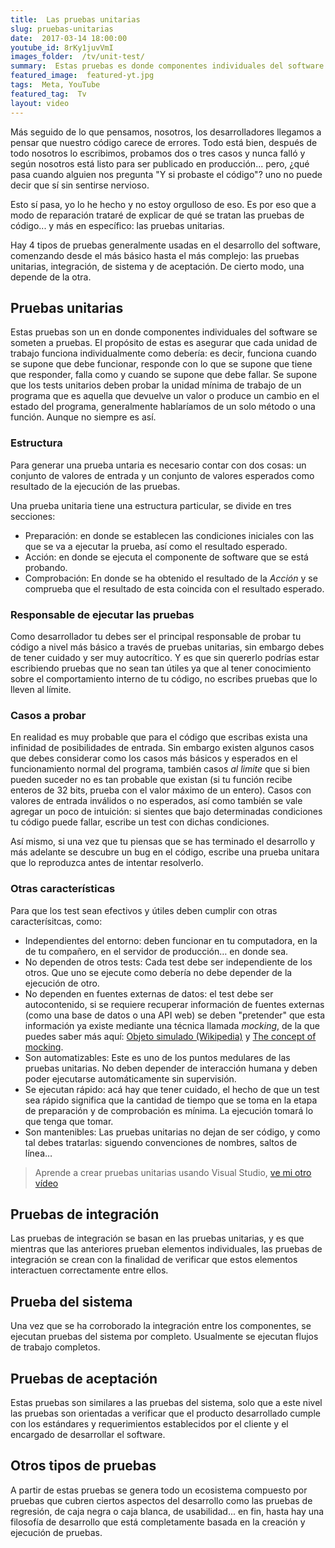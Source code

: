 ```yaml
---
title:  Las pruebas unitarias
slug: pruebas-unitarias
date:  2017-03-14 18:00:00
youtube_id: 8rKy1juvVmI
images_folder:  /tv/unit-test/
summary:  Estas pruebas es donde componentes individuales del software se someten a pruebas. El propósito de estas es asegurar que cada unidad de trabajo funciona individualmente como debería. Es decir, funciona cuando se supone que debe funcionar, responde con lo que se supone que tiene que responder, falla como y cuando se supone que debe fallar.
featured_image:  featured-yt.jpg
tags:  Meta, YouTube
featured_tag:  Tv
layout: video
---
```


Más seguido de lo que pensamos, nosotros, los desarrolladores llegamos a pensar que nuestro código carece de errores. Todo está bien, después de todo nosotros lo escribimos, probamos dos o tres casos y nunca falló y según nosotros está listo para ser publicado en producción... pero, ¿qué pasa cuando alguien nos pregunta "Y si probaste el código"? uno no puede decir que sí sin sentirse nervioso.  

Esto sí pasa, yo lo he hecho y no estoy orgulloso de eso. Es por eso que a modo de reparación trataré de explicar de qué se tratan las pruebas de código... y más en específico: las pruebas unitarias.  

Hay 4 tipos de pruebas generalmente usadas en el desarrollo del software, comenzando desde el más básico hasta el más complejo: las pruebas unitarias, integración, de sistema y de aceptación. De cierto modo, una depende de la otra.  

## Pruebas unitarias

Estas pruebas son un en donde componentes individuales del software se someten a pruebas. El propósito de estas es asegurar que cada unidad de trabajo funciona individualmente como debería: es decir, funciona cuando se supone que debe funcionar, responde con lo que se supone que tiene que responder, falla como y cuando se supone que debe fallar. Se supone que los tests unitarios deben probar la unidad mínima de trabajo de un programa que es aquella que devuelve un valor o produce un cambio en el estado del programa, generalmente hablaríamos de un solo método o una función. Aunque no siempre es así.   

### Estructura    

Para generar una prueba untaria es necesario contar con dos cosas: un conjunto de valores de entrada y un conjunto de valores esperados como resultado de la ejecución de las pruebas.  

Una prueba unitaria tiene una estructura particular, se divide en tres secciones:  

 - Preparación: en donde se establecen las condiciones iniciales con las que se va a ejecutar la prueba, así como el resultado esperado.  
 - Acción: en donde se ejecuta el componente de software que se está probando.
 - Comprobación: En donde se ha obtenido el resultado de la *Acción* y se comprueba que el resultado de esta coincida con el resultado esperado.  


### Responsable de ejecutar las pruebas  
Como desarrollador tu debes ser el principal responsable de probar tu código a nivel más básico a través de pruebas unitarias, sin embargo debes de tener cuidado y ser muy autocrítico. Y es que sin quererlo podrías estar escribiendo pruebas que no sean tan útiles ya que al tener conocimiento sobre el comportamiento interno de tu código, no escribes pruebas que lo lleven al límite.

### Casos a probar  
En realidad es muy probable que para el código que escribas exista una infinidad de posibilidades de entrada. Sin embargo existen algunos casos que debes considerar como los casos más básicos y esperados en el funcionamiento normal del programa, también casos *al limite* que si bien pueden suceder no es tan probable que existan (si tu función recibe enteros de 32 bits, prueba con el valor máximo de un entero). Casos con valores de entrada inválidos o no esperados, así como también se vale agregar un poco de intuición: si sientes que bajo determinadas condiciones tu código puede fallar, escribe un test con dichas condiciones.

Así mismo, si una vez que tu piensas que se has terminado el desarrollo y más adelante se descubre un bug en el código, escribe una prueba unitara que lo reproduzca antes de intentar resolverlo.  

### Otras características  
Para que los test sean efectivos y útiles deben cumplir con otras caracterísitcas, como:  

- Independientes del entorno: deben funcionar en tu computadora, en la de tu compañero, en el servidor de producción… en donde sea.  
- No dependen de otros tests: Cada test debe ser independiente de los otros. Que uno se ejecute como debería no debe depender de la ejecución de otro.  
- No dependen en fuentes externas de datos: el test debe ser autocontenido, si se requiere recuperar información de fuentes externas (como una base de datos o una API web) se deben "pretender" que esta información ya existe mediante una técnica llamada *mocking*, de la que puedes saber más aquí: <a href="https://es.wikipedia.org/wiki/Objeto_simulado" target="_blank">Objeto simulado (Wikipedia)</a> y <a href="http://www.michaelminella.com/testing/the-concept-of-mocking.html" target="_blank">The concept of mocking</a>.    
- Son automatizables: Este es uno de los puntos medulares de las pruebas unitarias. No deben depender de interacción humana y deben poder ejecutarse automáticamente sin supervisión.  
- Se ejecutan rápido: acá hay que tener cuidado, el hecho de que un test sea rápido significa que la cantidad de tiempo que se toma en la etapa de preparación y de comprobación es mínima. La ejecución tomará lo que tenga que tomar.  
- Son mantenibles: Las pruebas unitarias no dejan de ser código, y como tal debes tratarlas: siguendo convenciones de nombres, saltos de línea… 

<blockquote>Aprende a crear pruebas unitarias usando Visual Studio, <a href="..\pruebas-unitarias" target="_blank">ve mi otro vídeo</a></blockquote>

## Pruebas de integración  
Las pruebas de integración se basan en las pruebas unitarias, y es que mientras que las anteriores prueban elementos individuales, las pruebas de integración se crean con la finalidad de verificar que estos elementos interactuen correctamente entre ellos.  

## Prueba del sistema  
Una vez que se ha corroborado la integración entre los componentes, se ejecutan pruebas del sistema por completo. Usualmente se ejecutan flujos de trabajo completos.  

## Pruebas de aceptación  
Estas pruebas son similares a las pruebas del sistema, solo que a este nivel las pruebas son orientadas a verificar que el producto desarrollado cumple con los estándares y requerimientos establecidos por el cliente y el encargado de desarrollar el software.  

## Otros tipos de pruebas  
A partir de estas pruebas se genera todo un ecosistema compuesto por pruebas que cubren ciertos aspectos del desarrollo como las pruebas de regresión, de caja negra o caja blanca, de usabilidad... en fin, hasta hay una filosofía de desarrollo que está completamente basada en la creación y ejecución de pruebas.  
